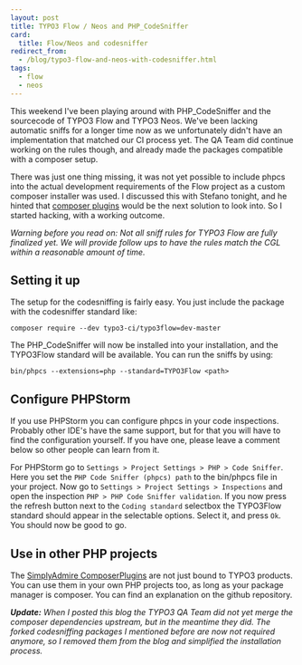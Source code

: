 ```yaml
---
layout: post
title: TYPO3 Flow / Neos and PHP_CodeSniffer
card:
  title: Flow/Neos and codesniffer
redirect_from:
  - /blog/typo3-flow-and-neos-with-codesniffer.html
tags:
  - flow
  - neos
---
```


This weekend I've been playing around with PHP_CodeSniffer and the sourcecode of TYPO3 Flow and TYPO3 Neos. We've been
lacking automatic sniffs for a longer time now as we unfortunately didn't have an implementation that matched our CI
process yet. The QA Team did continue working on the rules though, and already made the packages compatible with a
composer setup.

There was just one thing missing, it was not yet possible to include phpcs into the actual development requirements of
the Flow project as a custom composer installer was used. I discussed this with Stefano tonight, and he hinted that
[composer plugins](http://getcomposer.org/doc/articles/custom-installers.md) would be the next solution to look into.
So I started hacking, with a working outcome.

*Warning before you read on:
Not all sniff rules for TYPO3 Flow are fully finalized yet. We will provide follow ups to have the rules match the CGL
within a reasonable amount of time.*

## Setting it up
The setup for the codesniffing is fairly easy. You just include the package with the codesniffer standard like:

    composer require --dev typo3-ci/typo3flow=dev-master

The PHP_CodeSniffer will now be installed into your installation, and the TYPO3Flow standard will be available. You can
run the sniffs by using:

    bin/phpcs --extensions=php --standard=TYPO3Flow <path>

## Configure PHPStorm
If you use PHPStorm you can configure phpcs in your code inspections. Probably other IDE's have the same support, but
for that you will have to find the configuration yourself. If you have one, please leave a comment below so other people
can learn from it.

For PHPStorm go to `Settings > Project Settings > PHP > Code Sniffer`. Here you set the `PHP Code Sniffer (phpcs) path`
to the bin/phpcs file in your project. Now go to `Settings > Project Settings > Inspections` and open the inspection
`PHP > PHP Code Sniffer validation`. If you now press the refresh button next to the `Coding standard` selectbox the
TYPO3Flow standard should appear in the selectable options. Select it, and press `Ok`. You should now be good to go.

## Use in other PHP projects
The [SimplyAdmire ComposerPlugins](https://github.com/SimplyAdmire/ComposerPlugins) are not just bound to TYPO3
products. You can use them in your own PHP projects too, as long as your package manager is composer. You can find an
explanation on the github repository.

***Update:** When I posted this blog the TYPO3 QA Team did not yet merge the composer dependencies upstream, but in the meantime
they did. The forked codesniffing packages I mentioned before are now not required anymore, so I removed them from the
blog and simplified the installation process.*